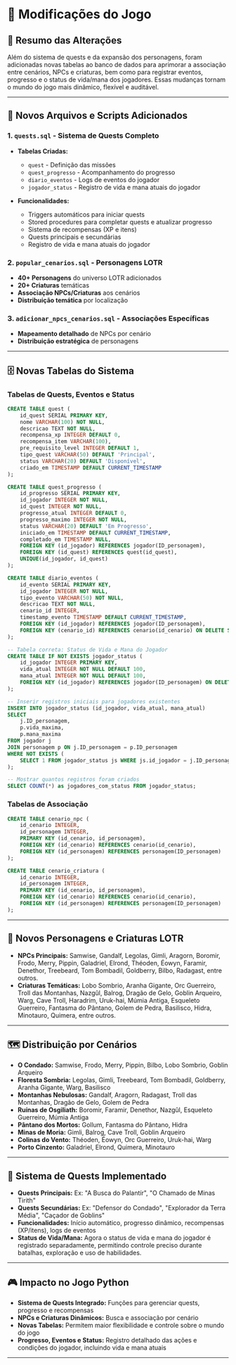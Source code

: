 
# 📝 Modificações do Jogo

## 🔄 **Resumo das Alterações**

Além do sistema de quests e da expansão dos personagens, foram adicionadas novas tabelas ao banco de dados para aprimorar a associação entre cenários, NPCs e criaturas, bem como para registrar eventos, progresso e o status de vida/mana dos jogadores. Essas mudanças tornam o mundo do jogo mais dinâmico, flexível e auditável.

---

## 📁 **Novos Arquivos e Scripts Adicionados**

### 1. **`quests.sql`** - Sistema de Quests Completo

- **Tabelas Criadas:**

  - `quest` - Definição das missões
  - `quest_progresso` - Acompanhamento do progresso
  - `diario_eventos` - Logs de eventos do jogador
  - `jogador_status` - Registro de vida e mana atuais do jogador

- **Funcionalidades:**
  - Triggers automáticos para iniciar quests
  - Stored procedures para completar quests e atualizar progresso
  - Sistema de recompensas (XP e itens)
  - Quests principais e secundárias
  - Registro de vida e mana atuais do jogador

### 2. **`popular_cenarios.sql`** - Personagens LOTR

- **40+ Personagens** do universo LOTR adicionados
- **20+ Criaturas** temáticas
- **Associação NPCs/Criaturas** aos cenários
- **Distribuição temática** por localização

### 3. **`adicionar_npcs_cenarios.sql`** - Associações Específicas

- **Mapeamento detalhado** de NPCs por cenário
- **Distribuição estratégica** de personagens

---

## 🗄️ **Novas Tabelas do Sistema**

### **Tabelas de Quests, Eventos e Status**

```sql
CREATE TABLE quest (
    id_quest SERIAL PRIMARY KEY,
    nome VARCHAR(100) NOT NULL,
    descricao TEXT NOT NULL,
    recompensa_xp INTEGER DEFAULT 0,
    recompensa_item VARCHAR(100),
    pre_requisito_level INTEGER DEFAULT 1,
    tipo_quest VARCHAR(50) DEFAULT 'Principal',
    status VARCHAR(20) DEFAULT 'Disponível',
    criado_em TIMESTAMP DEFAULT CURRENT_TIMESTAMP
);

CREATE TABLE quest_progresso (
    id_progresso SERIAL PRIMARY KEY,
    id_jogador INTEGER NOT NULL,
    id_quest INTEGER NOT NULL,
    progresso_atual INTEGER DEFAULT 0,
    progresso_maximo INTEGER NOT NULL,
    status VARCHAR(20) DEFAULT 'Em Progresso',
    iniciado_em TIMESTAMP DEFAULT CURRENT_TIMESTAMP,
    completado_em TIMESTAMP NULL,
    FOREIGN KEY (id_jogador) REFERENCES jogador(ID_personagem),
    FOREIGN KEY (id_quest) REFERENCES quest(id_quest),
    UNIQUE(id_jogador, id_quest)
);

CREATE TABLE diario_eventos (
    id_evento SERIAL PRIMARY KEY,
    id_jogador INTEGER NOT NULL,
    tipo_evento VARCHAR(50) NOT NULL,
    descricao TEXT NOT NULL,
    cenario_id INTEGER,
    timestamp_evento TIMESTAMP DEFAULT CURRENT_TIMESTAMP,
    FOREIGN KEY (id_jogador) REFERENCES jogador(ID_personagem),
    FOREIGN KEY (cenario_id) REFERENCES cenario(id_cenario) ON DELETE SET NULL
);

-- Tabela correta: Status de Vida e Mana do Jogador
CREATE TABLE IF NOT EXISTS jogador_status (
    id_jogador INTEGER PRIMARY KEY,
    vida_atual INTEGER NOT NULL DEFAULT 100,
    mana_atual INTEGER NOT NULL DEFAULT 100,
    FOREIGN KEY (id_jogador) REFERENCES jogador(ID_personagem) ON DELETE CASCADE
);

-- Inserir registros iniciais para jogadores existentes
INSERT INTO jogador_status (id_jogador, vida_atual, mana_atual)
SELECT
    j.ID_personagem,
    p.vida_maxima,
    p.mana_maxima
FROM jogador j
JOIN personagem p ON j.ID_personagem = p.ID_personagem
WHERE NOT EXISTS (
    SELECT 1 FROM jogador_status js WHERE js.id_jogador = j.ID_personagem
);

-- Mostrar quantos registros foram criados
SELECT COUNT(*) as jogadores_com_status FROM jogador_status;
```

### **Tabelas de Associação**

```sql
CREATE TABLE cenario_npc (
    id_cenario INTEGER,
    id_personagem INTEGER,
    PRIMARY KEY (id_cenario, id_personagem),
    FOREIGN KEY (id_cenario) REFERENCES cenario(id_cenario),
    FOREIGN KEY (id_personagem) REFERENCES personagem(ID_personagem)
);

CREATE TABLE cenario_criatura (
    id_cenario INTEGER,
    id_personagem INTEGER,
    PRIMARY KEY (id_cenario, id_personagem),
    FOREIGN KEY (id_cenario) REFERENCES cenario(id_cenario),
    FOREIGN KEY (id_personagem) REFERENCES personagem(ID_personagem)
);
```

---

## 👥 **Novos Personagens e Criaturas LOTR**

- **NPCs Principais:** Samwise, Gandalf, Legolas, Gimli, Aragorn, Boromir, Frodo, Merry, Pippin, Galadriel, Elrond, Théoden, Éowyn, Faramir, Denethor, Treebeard, Tom Bombadil, Goldberry, Bilbo, Radagast, entre outros.
- **Criaturas Temáticas:** Lobo Sombrio, Aranha Gigante, Orc Guerreiro, Troll das Montanhas, Nazgûl, Balrog, Dragão de Gelo, Goblin Arqueiro, Warg, Cave Troll, Haradrim, Uruk-hai, Múmia Antiga, Esqueleto Guerreiro, Fantasma do Pântano, Golem de Pedra, Basilisco, Hidra, Minotauro, Quimera, entre outros.

---

## 🗺️ **Distribuição por Cenários**

- **O Condado:** Samwise, Frodo, Merry, Pippin, Bilbo, Lobo Sombrio, Goblin Arqueiro
- **Floresta Sombria:** Legolas, Gimli, Treebeard, Tom Bombadil, Goldberry, Aranha Gigante, Warg, Basilisco
- **Montanhas Nebulosas:** Gandalf, Aragorn, Radagast, Troll das Montanhas, Dragão de Gelo, Golem de Pedra
- **Ruínas de Osgiliath:** Boromir, Faramir, Denethor, Nazgûl, Esqueleto Guerreiro, Múmia Antiga
- **Pântano dos Mortos:** Gollum, Fantasma do Pântano, Hidra
- **Minas de Moria:** Gimli, Balrog, Cave Troll, Goblin Arqueiro
- **Colinas do Vento:** Théoden, Éowyn, Orc Guerreiro, Uruk-hai, Warg
- **Porto Cinzento:** Galadriel, Elrond, Quimera, Minotauro

---

## 🎯 **Sistema de Quests Implementado**

- **Quests Principais:** Ex: "A Busca do Palantír", "O Chamado de Minas Tirith"
- **Quests Secundárias:** Ex: "Defensor do Condado", "Explorador da Terra Média", "Caçador de Goblins"
- **Funcionalidades:** Início automático, progresso dinâmico, recompensas (XP/itens), logs de eventos
- **Status de Vida/Mana:** Agora o status de vida e mana do jogador é registrado separadamente, permitindo controle preciso durante batalhas, exploração e uso de habilidades.

---

## 🎮 **Impacto no Jogo Python**

- **Sistema de Quests Integrado:** Funções para gerenciar quests, progresso e recompensas
- **NPCs e Criaturas Dinâmicos:** Busca e associação por cenário
- **Novas Tabelas:** Permitem maior flexibilidade e controle sobre o mundo do jogo
- **Progresso, Eventos e Status:** Registro detalhado das ações e condições do jogador, incluindo vida e mana atuais

---

